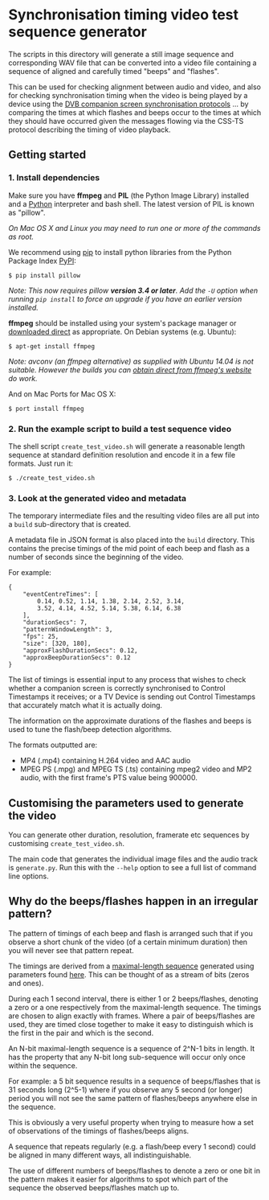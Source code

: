 # Synchronisation timing video test sequence generator

The scripts in this directory will generate a still image sequence and
corresponding WAV file that can be converted into a video file containing a
sequence of aligned and carefully timed "beeps" and "flashes".

This can be used for checking alignment between audio and video, and also for
checking synchronisation timing when the video is being played by a device
using the [DVB companion screen synchronisation
protocols](https://www.github.com/BBC/pydvbcss) ... by comparing the times at
which flashes and beeps occur to the times at which they should have occurred
given the messages flowing via the CSS-TS protocol describing the timing of
video playback.



## Getting started


### 1. Install dependencies

Make sure you have **ffmpeg** and **PIL** (the Python Image Library)
installed and a [Python](http://www.python.org) interpreter and bash shell.
The latest version of PIL is known as "pillow".

*On Mac OS X and Linux you may need to run one or more of the commands as root.*

We recommend using [pip](https://pip.pypa.io/en/latest/installing.html) to install
python libraries from the Python Package Index [PyPI](https://pypi.python.org/pypi):

	$ pip install pillow

*Note: This now requires pillow **version 3.4 or later**. Add the `-U` option when
running `pip install` to force an upgrade if you have an earlier version installed.*

**ffmpeg** should be installed using your system's package manager or
[downloaded direct](https://www.ffmpeg.org/)  as
appropriate. On Debian systems (e.g. Ubuntu):

	$ apt-get install ffmpeg

*Note: avconv (an ffmpeg alternative) as supplied with Ubuntu 14.04 is not
suitable. However the builds you can [obtain direct from ffmpeg's
website](https://www.ffmpeg.org/) do work.*

And on Mac Ports for Mac OS X:

	$ port install ffmpeg


### 2. Run the example script to build a test sequence video
	
The shell script ``create_test_video.sh`` will generate a reasonable length
sequence at standard definition resolution and encode it in a few file
formats. Just run it:

	$ ./create_test_video.sh


### 3. Look at the generated video and metadata

The temporary intermediate files and the resulting video files are all put
into a `build` sub-directory that is created.

A metadata file in JSON format is also placed into the `build` directory.
This contains the precise timings of the mid point of each beep and flash as
a number of seconds since the beginning of the video.

For example:

    {
        "eventCentreTimes": [
        	0.14, 0.52, 1.14, 1.38, 2.14, 2.52, 3.14,
        	3.52, 4.14, 4.52, 5.14, 5.38, 6.14, 6.38
        ],
        "durationSecs": 7,
        "patternWindowLength": 3,
        "fps": 25,
        "size": [320, 180],
        "approxFlashDurationSecs": 0.12,
        "approxBeepDurationSecs": 0.12
    }

The list of timings is essential input to any process that wishes to check
whether a companion screen is correctly synchronised to Control Timestamps it
receives; or a TV Device is sending out Control Timestamps that accurately
match what it is actually doing.

The information on the approximate durations of the flashes and beeps is used to tune the flash/beep detection algorithms.

The formats outputted are:

 * MP4 (.mp4) containing H.264 video and AAC audio
 * MPEG PS (.mpg) and MPEG TS (.ts) containing mpeg2 video and MP2 audio, with
   the first frame's PTS value being 900000.
   

## Customising the parameters used to generate the video
	
You can generate other duration, resolution, framerate etc sequences by
customising `create_test_video.sh`.

The main code that generates the individual image files and the audio track is
``generate.py``. Run this with the ``--help`` option to see a full list of
command line options.


## Why do the beeps/flashes happen in an irregular pattern?

The pattern of timings of each beep and flash is arranged such that if you observe a short
chunk of the video (of a certain minimum duration) then you will never see that
pattern repeat.

The timings are derived from a [maximal-length sequence](http://en.wikipedia.org/wiki/Maximum_length_sequence)
generated using parameters found [here](http://en.wikipedia.org/wiki/Linear_feedback_shift_register#Some_polynomials_for_maximal_LFSRs).
This can be thought of as a stream of bits (zeros and ones).

During each 1 second interval, there is either 1 or 2 beeps/flashes,
denoting a zero or a one respectively from the maximal-length sequence. The
timings are chosen to align exactly with frames. Where a pair of
beeps/flashes are used, they are timed close together to make it easy to
distinguish which is the first in the pair and which is the second.

An N-bit maximal-length sequence is a sequence of 2^N-1 bits in length. It
has the property that any N-bit long sub-sequence will occur only once within
the sequence.

For example: a 5 bit sequence results in a sequence of beeps/flashes that is
31 seconds long (2^5-1) where if you observe any 5 second (or longer) period
you will not see the same pattern of flashes/beeps anywhere else in the
sequence.

This is obviously a very useful property when trying to measure how a set of
observations of the timings of flashes/beeps aligns.

A sequence that repeats regularly (e.g. a flash/beep every 1 second) could be
aligned in many different ways, all indistinguishable.

The use of different numbers of beeps/flashes to denote a zero or one bit in
the pattern makes it easier for algorithms to spot which part of the sequence
the observed beeps/flashes match up to.


